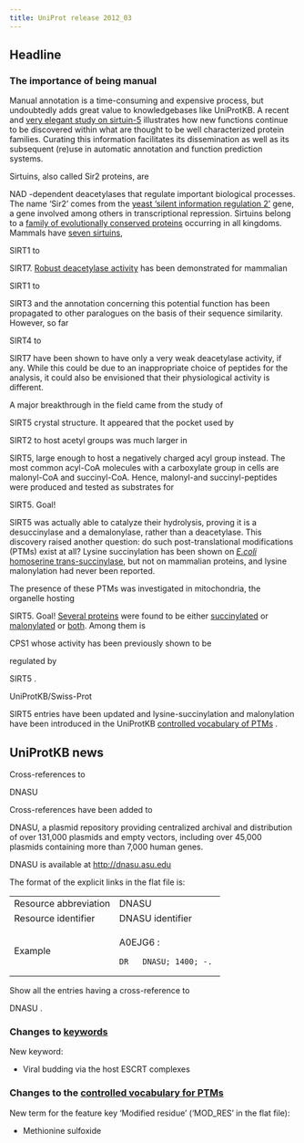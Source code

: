 ```yaml
---
title: UniProt release 2012_03
---
```


## Headline

### The importance of being manual

Manual annotation is a time-consuming and expensive process, but undoubtedly adds great value to knowledgebases like UniProtKB. A recent and [very elegant study on sirtuin-5](http://www.ncbi.nlm.nih.gov/pubmed/22076378) illustrates how new functions continue to be discovered within what are thought to be well characterized protein families. Curating this information facilitates its dissemination as well as its subsequent (re)use in automatic annotation and function prediction systems.

Sirtuins, also called Sir2 proteins, are

NAD -dependent deacetylases that regulate important biological processes. The name ‘Sir2’ comes from the [yeast ‘silent information regulation 2’](http://www.uniprot.org/uniprot/P06700) gene, a gene involved among others in transcriptional repression. Sirtuins belong to a [family of evolutionally conserved proteins](http://www.uniprot.org/uniprot/?query=family:%22sirtuin+family%22+reviewed:yes) occurring in all kingdoms. Mammals have [seven sirtuins](http://www.uniprot.org/uniprot/?query=family:%22sirtuin+family%22+reviewed:yes+AND+taxonomy:mammalia),

SIRT1 to

SIRT7. [Robust deacetylase activity](http://www.ncbi.nlm.nih.gov/pubmed/16756498) has been demonstrated for mammalian

SIRT1 to

SIRT3 and the annotation concerning this potential function has been propagated to other paralogues on the basis of their sequence similarity. However, so far

SIRT4 to

SIRT7 have been shown to have only a very weak deacetylase activity, if any. While this could be due to an inappropriate choice of peptides for the analysis, it could also be envisioned that their physiological activity is different.

A major breakthrough in the field came from the study of

SIRT5 crystal structure. It appeared that the pocket used by

SIRT2 to host acetyl groups was much larger in

SIRT5, large enough to host a negatively charged acyl group instead. The most common acyl-CoA molecules with a carboxylate group in cells are malonyl-CoA and succinyl-CoA. Hence, malonyl-and succinyl-peptides were produced and tested as substrates for

SIRT5. Goal!

SIRT5 was actually able to catalyze their hydrolysis, proving it is a desuccinylase and a demalonylase, rather than a deacetylase. This discovery raised another question: do such post-translational modifications (PTMs) exist at all? Lysine succinylation has been shown on [*E.coli* homoserine trans-succinylase](http://www.ncbi.nlm.nih.gov/pubmed/15556615), but not on mammalian proteins, and lysine malonylation had never been reported.

The presence of these PTMs was investigated in mitochondria, the organelle hosting

SIRT5. Goal! [Several proteins](http://www.uniprot.org/uniprot/?query=%22annotation:%22type%3Amod_res+N6-malonyllysine%22+OR+annotation:%22type%3Amod_res+N6-succinyllysine%22%22+AND+taxonomy:mammalia) were found to be either [succinylated](http://www.uniprot.org/uniprot/?query=annotation:(type:mod_res+N6-succinyllysine)+AND+taxonomy:mammalia) or [malonylated](http://www.uniprot.org/uniprot/?query=annotation:(type:mod_res+N6-malonyllysine)+AND+taxonomy:mammalia) or [both](http://www.uniprot.org/uniprot/?query=(annotation:(type:mod_res+N6-malonyllysine)+OR+annotation:(type:mod_res+N6-succinyllysine))+AND+taxonomy:mammalia). Among them is

CPS1 whose activity has been previously shown to be

regulated by

SIRT5 .

UniProtKB/Swiss-Prot

SIRT5 entries have been updated and lysine-succinylation and malonylation have been introduced in the UniProtKB [controlled vocabulary of PTMs](https://ftp.uniprot.org/pub/databases/uniprot/current_release/knowledgebase/complete/docs/ptmlist) .

## UniProtKB news

Cross-references to

DNASU

Cross-references have been added to

DNASU, a plasmid repository providing centralized archival and distribution of over 131,000 plasmids and empty vectors, including over 45,000 plasmids containing more than 7,000 human genes.

DNASU is available at <http://dnasu.asu.edu>

The format of the explicit links in the flat file is:

<table><colgroup><col style="width: 50%" /><col style="width: 50%" /></colgroup><tbody><tr class="odd"><td>Resource abbreviation</td><td>DNASU</td></tr><tr class="even"><td>Resource identifier</td><td>DNASU identifier</td></tr><tr class="odd"><td>Example</td><td><p>A0EJG6 :</p><pre><code>DR   DNASU; 1400; -.</code></pre></td></tr></tbody></table>

Show all the entries having a cross-reference to

DNASU .

### Changes to [keywords](https://ftp.uniprot.org/pub/databases/uniprot/current_release/knowledgebase/complete/docs/keywlist)

New keyword:

-   Viral budding via the host ESCRT complexes

### Changes to the [controlled vocabulary for PTMs](https://ftp.uniprot.org/pub/databases/uniprot/current_release/knowledgebase/complete/docs/ptmlist)

New term for the feature key ‘Modified residue’ (‘MOD\_RES’ in the flat file):

-   Methionine sulfoxide
